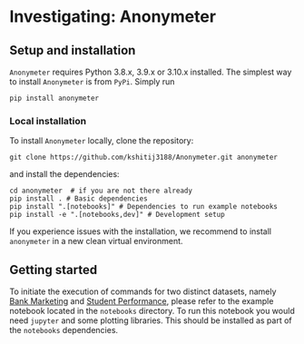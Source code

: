 # Investigating: Anonymeter

## Setup and installation

`Anonymeter` requires Python 3.8.x, 3.9.x or 3.10.x installed. The simplest way to install `Anonymeter` is from `PyPi`. Simply run

```
pip install anonymeter
```

### Local installation

To install `Anonymeter` locally, clone the repository:

```shell
git clone https://github.com/kshitij3188/Anonymeter.git anonymeter
```

and install the dependencies:

```shell
cd anonymeter  # if you are not there already
pip install . # Basic dependencies
pip install ".[notebooks]" # Dependencies to run example notebooks
pip install -e ".[notebooks,dev]" # Development setup
```

If you experience issues with the installation, we recommend to install
`anonymeter` in a new clean virtual environment.

## Getting started

To initiate the execution of commands for two distinct datasets, namely [Bank Marketing](https://archive.ics.uci.edu/dataset/222/bank+marketing) and [Student Performance](https://archive.ics.uci.edu/dataset/320/student+performance), please refer to the example notebook located in the `notebooks` directory. To run this notebook you would need `jupyter` and some plotting libraries.
This should be installed as part of the `notebooks` dependencies.
